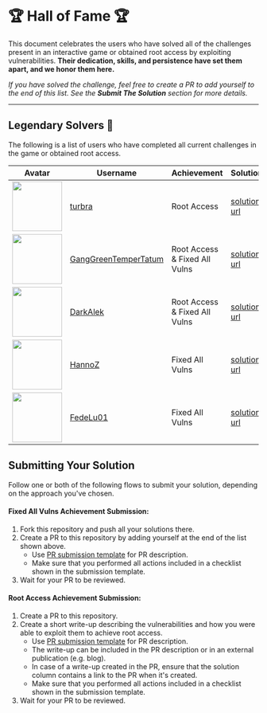 # 🏆 Hall of Fame 🏆

This document celebrates the users who have solved all of the challenges present in an interactive game or obtained root access by exploiting vulnerabilities.
**Their dedication, skills, and persistence have set them apart, and we honor them here.**

*If you have solved the challenge, feel free to create a PR to add yourself to the end of this list.*
*See the **Submit The Solution** section for more details.*

---

## Legendary Solvers 🏅

The following is a list of users who have completed all current challenges in the game or obtained root access.

| Avatar | Username | Achievement | Solution |
| ------ | -------- | --------- | --------- |
| <img src="https://avatars.githubusercontent.com/u/52045281?s=400&u=f77f6039401295b5bf0f47b103eda021ade270d4&v=4" width="100px"> | [turbra](https://github.com/turbra/Damn-Vulnerable-RESTaurant-API-Game) | Root Access | [solution url](https://github.com/turbra/DV-RESTaurant-API-Game-Solution/blob/main/README.md) |
| <img src="https://avatars.githubusercontent.com/u/104169244?v=4" width="100px">                                                 | [GangGreenTemperTatum](https://github.com/GangGreenTemperTatum/Damn-Vulnerable-RESTaurant-API-Game) | Root Access & Fixed All Vulns | [solution url](https://github.com/GangGreenTemperTatum/Damn-Vulnerable-RESTaurant-API-Game/blob/main/walkthrough/Damn-Vulnerable-RESTaurant-API-Game%20CTF%20Web%20Applic%20f4cc903ddcbf49cb93a7ebe710af7837.md) |
| <img src="https://avatars.githubusercontent.com/u/12629081?v=4" width="100px">                                                 | [DarkAlek](https://github.com/DarkAlek/Damn-Vulnerable-RESTaurant-API-Game) | Root Access & Fixed All Vulns | [solution url](https://github.com/DarkAlek/Damn-Vulnerable-RESTaurant-API-Game/blob/6e172dc2e89e01cbe5169c6754dea9ef54106012/SOLUTION_WRITE_UP.md) |
| <img src="https://avatars.githubusercontent.com/u/29945379?v=4" width="100px"> | [HannoZ](https://github.com/HannoZ/Damn-Vulnerable-RESTaurant-API-Game) | Fixed All Vulns | [solution url](https://github.com/HannoZ/Damn-Vulnerable-RESTaurant-API-Game/blob/main/vulnerability-fixes.md) | 
| <img src="https://avatars.githubusercontent.com/u/82673855?v=4&size=64" width="100px"> | [FedeLu01](https://github.com/FedeLu01/Damn-Vulnerable-RESTaurant-API-Game) | Fixed All Vulns | [solution url](https://github.com/FedeLu01/Damn-Vulnerable-RESTaurant-API-Game/blob/main/vulnerability-fixes.md) |

## Submitting Your Solution

Follow one or both of the following flows to submit your solution, depending on the approach you've chosen.

#### Fixed All Vulns Achievement Submission:
1. Fork this repository and push all your solutions there.
2. Create a PR to this repository by adding yourself at the end of the list shown above.
   * Use [PR submission template](.github/PULL_REQUEST_TEMPLATE/solution_submission_pull_request_template.md) for PR description.
   * Make sure that you performed all actions included in a checklist shown in the submission template.
3. Wait for your PR to be reviewed.

#### Root Access Achievement Submission:
1. Create a PR to this repository.
2. Create a short write-up describing the vulnerabilities and how you were able to exploit them to achieve root access.
   * Use [PR submission template](.github/PULL_REQUEST_TEMPLATE/solution_submission_pull_request_template.md) for PR description.
   * The write-up can be included in the PR description or in an external publication (e.g. blog).
   * In case of a write-up created in the PR, ensure that the solution column contains a link to the PR when it's created.
   * Make sure that you performed all actions included in a checklist shown in the submission template.
3. Wait for your PR to be reviewed.
